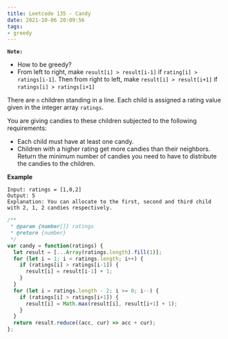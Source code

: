 ```yaml
---
title: Leetcode 135 - Candy
date: 2021-10-06 20:09:56
tags:
- greedy
---
```

**`Note:`**
- How to be greedy? 
- From left to right, make `result[i] > result[i-1]` if `rating[i] > ratings[i-1]`. Then from right to left, make `result[i] > result[i+1]` if `ratings[i] > ratings[i+1]`

There are `n` children standing in a line. Each child is assigned a rating value given in the integer array `ratings`.

You are giving candies to these children subjected to the following requirements:

- Each child must have at least one candy.
- Children with a higher rating get more candies than their neighbors.
Return the minimum number of candies you need to have to distribute the candies to the children.

**Example**
```
Input: ratings = [1,0,2]
Output: 5
Explanation: You can allocate to the first, second and third child with 2, 1, 2 candies respectively.
```

```javascript
/**
 * @param {number[]} ratings
 * @return {number}
 */
var candy = function(ratings) {
  let result = [...Array(ratings.length).fill(1)];
  for (let i = 1; i < ratings.length; i++) {
    if (ratings[i] > ratings[i-1]) {
      result[i] = result[i-1] + 1;
    }
  }
  for (let i = ratings.length - 2; i >= 0; i--) {
    if (ratings[i] > ratings[i+1]) {
      result[i] = Math.max(result[i], result[i+1] + 1);
    }
  }
  return result.reduce((acc, cur) => acc + cur);
};
```
